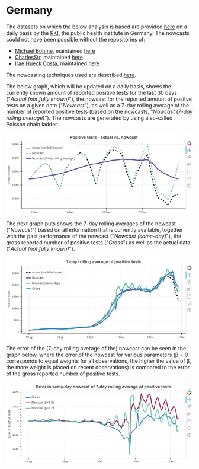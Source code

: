 # Germany

The datasets on which the below analysis is based are provided [here](https://hub.arcgis.com/datasets/dd4580c810204019a7b8eb3e0b329dd6_0) on a daily basis by the [RKI](https://rivm.nl/en), the public health institute in Germany. The nowcasts could not have been possible without the repositories of:
* [Michael Böhme](https://github.com/micb25/), maintained [here](https://github.com/micb25/RKI_COVID19_DATA)
* [CharlesStr](https://github.com/CharlesStr/), maintained [here](https://github.com/CharlesStr/CSV-Dateien-mit-Covid-19-Infektionen-)
* [Irae Hueck Costa](https://github.com/ihucos/), maintained [here](https://github.com/ihucos/rki-covid19-data/)

The nowcasting techniques used are described [here](nowcastingcovid19.pdf).

The below graph, which will be updated on a daily basis, shows the currently known amount of reported positive tests for the last 30 days ("*Actual (not fully known)*"), the nowcast for the reported amount of positve tests on a given date ("*Nowcast*"), as well as a 7-day rolling average of the number of reported positive tests (based on the nowcasts, "*Nowcast (7-day rolling average)*"). The nowcasts are generated by using a so-called Poisson chain ladder.

<p align="center">
  <img src="https://raw.githubusercontent.com/rogerlord/covid-19/master/plots/de/COVID-19_daily_cases_plot.png" alt="COVID-19 positive tests - actual vs. nowcast - Germany"/>
</p>

The next graph puts shows the 7-day rolling averages of the nowcast ("*Nowcast*") based on all information that is currently available, together with the past performance of the nowcast ("*Nowcast (same-day)*"), the gross reported number of positive tests ("*Gross*") as well as the actual data ("*Actual (not fully known)*").

<p align="center">
  <img src="https://raw.githubusercontent.com/rogerlord/covid-19/master/plots/de/COVID-19_daily_cases_nowcast_performance.png" alt="COVID-19 - 7-day rolling average of positive tests - Germany"/>
</p>

The error of the (7-day rolling average of the) nowcast can be seen in the graph below, where the error of the nowcast for various parameters (β = 0 corresponds to equal weights for all observations, the higher the value of β, the more weight is placed on recent observations) is compared to the error of the gross reported number of positive tests.

<p align="center">
  <img src="https://raw.githubusercontent.com/rogerlord/covid-19/master/plots/de/COVID-19_daily_cases_nowcast_error.png" alt="COVID-19 - error in same-day nowcast of 7-day rolling average of positive tests - Germany"/>
</p>
